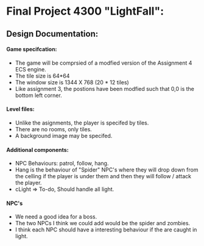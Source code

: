# Final Project 4300 "LightFall":


## Design Documentation:

#### Game specifcation:

- The game will be comprsied of a modfied version of the Assignment 4 ECS engine.
- The tile size is 64*64 
- The window size is 1344 X 768  (20 * 12 tiles)
- Like assignment 3, the postions have been modfied such that 0,0 is the bottom left corner.



#### Level files:

- Unlike the asignments, the player is specifed by tiles.
- There are no rooms, only tiles.
- A background image may be specifed.



#### Additional components:

- NPC Behaviours: patrol, follow, hang.
- Hang is the behaviour of "Spider" NPC's where they will drop down from the celling if the player is under them and then they will follow / attack the player.
- cLight => To-do, Should handle all light.


#### NPC's 

- We need a good idea for a boss.
- The two NPCs I think we could add would be the spider and zombies.
- I think each NPC should have a interesting behaviour if the are caught in light.